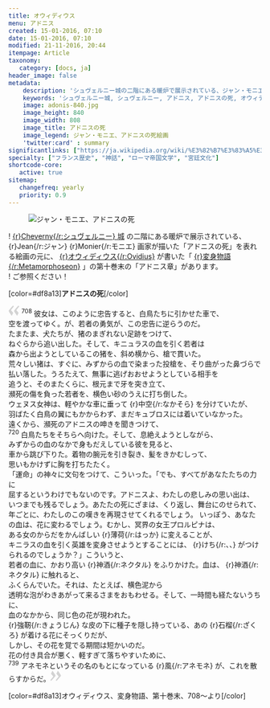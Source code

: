 ```yaml
---
title: オウィディウス
menu: アドニス
created: 15-01-2016, 07:10
date: 15-01-2016, 07:10
modified: 21-11-2016, 20:44
itempage: Article
taxonomy:
   category: [docs, ja]
header_image: false
metadata:
    description: 'シュヴェルニー城の二階にある暖炉で展示されている、ジャン・モニエ画家が描いたアドニスの死を表れる絵画の元に、オウィディウス作家が書いた変身物語の第十巻末のアドニス章を語る文書'
    keywords: 'シュヴェルニー城, シュヴェルニー, アドニス, アドニスの死, オウィディウス, 変身物語, ジャン・モニエ'
    image: adonis-840.jpg
    image_height: 840
    image_width: 808
    image_title: アドニスの死
    image_legend: ジャン・モニエ、アドニスの死絵画
    'twitter:card' : summary
significantlinks: ["https://ja.wikipedia.org/wiki/%E3%82%B7%E3%83%A5%E3%83%B4%E3%82%A7%E3%83%AB%E3%83%8B%E3%83%BC%E5%9F%8E"]
specialty: ["フランス歴史", "神話", "ローマ帝国文学", "宮廷文化"]
shortcode-core:
   active: true
sitemap:
   changefreq: yearly
   priority: 0.9
---
```

<figure><picture>
<source sizes="(max-width: 767px) 98vw, 52vw" srcset="
/user/sites/docs/pages/01.reference/02.chateaux-de-la-loire/03.cheverny/01.adonis/adonis-280.webp 280w,
/user/sites/docs/pages/01.reference/02.chateaux-de-la-loire/03.cheverny/01.adonis/adonis-380.webp 380w,
/user/sites/docs/pages/01.reference/02.chateaux-de-la-loire/03.cheverny/01.adonis/adonis-480.webp 480w,
/user/sites/docs/pages/01.reference/02.chateaux-de-la-loire/03.cheverny/01.adonis/adonis-640.webp 640w,
/user/sites/docs/pages/01.reference/02.chateaux-de-la-loire/03.cheverny/01.adonis/adonis-840.webp 840w" type="image/webp">
<img src="/user/sites/docs/pages/01.reference/02.chateaux-de-la-loire/03.cheverny/01.adonis/adonis-840.jpg" sizes="(max-width: 767px) 98vw, 52vw" srcset="
/user/sites/docs/pages/01.reference/02.chateaux-de-la-loire/03.cheverny/01.adonis/adonis-280.jpg 280w,
/user/sites/docs/pages/01.reference/02.chateaux-de-la-loire/03.cheverny/01.adonis/adonis-380.jpg 380w,
/user/sites/docs/pages/01.reference/02.chateaux-de-la-loire/03.cheverny/01.adonis/adonis-480.jpg 480w,
/user/sites/docs/pages/01.reference/02.chateaux-de-la-loire/03.cheverny/01.adonis/adonis-640.jpg 640w,
/user/sites/docs/pages/01.reference/02.chateaux-de-la-loire/03.cheverny/01.adonis/adonis_840.jpp 840w" title="ジャン・モニエ、アドニスの死" alt="ジャン・モニエ、アドニスの死" class="class-diane-img">
</picture></figure>

! [{r}Cheverny{/r:シュヴェルニー} 城][1] の二階にある暖炉で展示されている、{r}Jean{/r:ジャン} {r}Monier{/r:モニエ} 画家が描いた「アドニスの死」を表れる絵画の元に、 [{r}オウィディウス{/r:Ovidius}][2] が書いた「 [{r}変身物語{/r:Metamorphoseon}][3] 」の第十巻末の「アドニス章」があります。  
! ご参照ください！

[color=#df8a13]**アドニスの死**[/color]  

<span><svg id="quotesleft" xmlns="http://www.w3.org/2000/svg" version="1" width="22px" height="22px" viewBox="0 0 78 78" fill="lightgrey" opacity="1"><path d="M76.5 9.0009L57.0898 32.605c-.88226 1.10283-.88226 1.54397-.88226 1.76454 0 1.10286 1.76455 3.30857 2.8674 4.632l13.0167 14.99877L61.50123 74.9545 50.4727 59.51456c-2.87047-3.97028-10.80793-15.88413-10.80793-19.19267 0-1.76458.6617-2.4263 6.6171-9.7051C60.8395 12.74754 63.04522 10.98297 70.98575 3.0455L76.5 9.00092zm-38.16172 0L18.9281 32.605c-.88228 1.10283-.88228 1.54397-.88228 1.76454 0 1.10286 1.76457 3.30857 2.86742 4.632L33.92688 54.0003 23.3395 74.9545 12.30793 59.51456C9.44053 55.54428 1.5 43.63043 1.5 40.3219c0-1.76458.6617-2.4263 6.6171-9.7051C22.67475 12.74754 24.88043 10.98297 32.82097 3.0455l5.51732 5.9554z"/></svg></span>
<sup>708</sup> 彼女は、このように忠告すると、白鳥たちに引かせた車で、   
空を渡ってゆく。が、若者の勇気が、この忠告に逆らうのだ。   
たまたま、犬たちが、猪のまぎれない足跡をつけて、  
ねぐらから追い出した。そして、キニュラスの血を引く若者は  
森から出ようとしているこの猪を、斜め横から、槍で貫いた。  
荒々しい猪は、すぐに、みずからの血で染まった投槍を、そり曲がった鼻づらで  
払い落した。うろたえて、無事に逃げおおせようとしている相手を  
追うと、そのまたくらに、根元まで牙を突き立て、  
瀕死の傷を負った若者を、横色い砂のうえに打ち倒した。  
ウェヌス女神は、軽やかな車に垂って {r}中空{/r:なかそら} を分けていたが、   
羽ばたく白鳥の翼にもかからわず、まだキュブロスには着いていなかった。  
遠くから、瀕死のアドニスの呻きを聞きつけて、  
<sup>720</sup> 白鳥たちをそちらヘ向けた。そして、息絶えようとしながら、    
みずからの血のなかで身もだえしている彼を見ると、  
車から跳び下りた。着物の腕元を引き裂き、髪をきかむしって、    
思いもかけずに胸を打ちたたく。  
「運命」の神々に文句をつけて、こういった。「でも、すべてがあなたたちの力に  
屈するというわけでもないのです。アドニスよ、わたしの悲しみの思い出は、  
いつまでも残るでしょう。あたたの死にざまは、くり返し、舞台にのせられて、  
年ごとに、わたしのこの嘆きを再現させてくれるでしょう。
いっぽう、あなたの血は、花に変わるでしょう。むかし、冥界の女王プロルピナは、  
ある女のからだをかんばしい {r}薄荷{/r:はっか} に変えることが、  
キニラスの血を引く英雄を変身させようとすることには、 {r}けち{/r:、、} がつけられるのでしょうか？」こういうと、  
若者の血に、かおり高い {r}神酒{/r:ネクタル} をふりかけた。血は、 {r}神酒{/r:ネクタル} に触れると、  
ふくらんでいた。それは、たとえば、横色泥から  
透明な泡がわきあがって来るさまをおもわせる。そして、一時間も経たないうちに、  
血のなかから、同じ色の花が現われた。  
{r}強靭{/r:きょうじん} な皮の下に種子を隠し持っている、あの {r}石榴{/r:ざくろ} が着ける花にそっくりだが、  
しかし、その花を覚でる期間は短かいのだ。  
花の付き具合が悪く、軽すぎて落ちやすいために、  
<sup>739</sup> アネモネというその名のもとになっている {r}風{/r:アネモネ} が、これを散らすからだ。<span><svg id="quotesright" xmlns="http://www.w3.org/2000/svg" version="1" width="22px" height="22px" viewBox="0 0 78 78" fill="lightgrey" opacity="1"><path d="M1.5 68.9991L20.9102 45.395c.88226-1.10283.88226-1.54397.88226-1.76454 0-1.10286-1.76455-3.30857-2.8674-4.632L5.90836 23.9997 16.49877 3.0455 27.5273 18.48544c2.87047 3.97028 10.80793 15.88413 10.80793 19.19267 0 1.76458-.6617 2.4263-6.6171 9.7051C17.1605 65.25246 14.95478 67.01703 7.01425 74.9545L1.5 68.99908zm38.16172 0L59.0719 45.395c.88228-1.10283.88228-1.54397.88228-1.76454 0-1.10286-1.76457-3.30857-2.86742-4.632L44.07312 23.9997 54.6605 3.0455l11.03157 15.43992C68.55947 22.45572 76.5 34.36957 76.5 37.6781c0 1.76458-.6617 2.4263-6.6171 9.7051C55.32526 65.25246 53.11957 67.01703 45.17904 74.9545l-5.51732-5.9554z"/></svg></span> 

[color=#df8a13]オウィディウス、変身物語、第十巻末、708～より[/color]  

[1]: https://ja.wikipedia.org/wiki/%E3%82%B7%E3%83%A5%E3%83%B4%E3%82%A7%E3%83%AB%E3%83%8B%E3%83%BC%E5%9F%8E "https://ja.wikipedia.org/wiki/シュヴェルニー城"
[2]: https://ja.wikipedia.org/wiki/%E3%82%AA%E3%82%A6%E3%82%A3%E3%83%87%E3%82%A3%E3%82%A6%E3%82%B9 "https://ja.wikipedia.org/wiki/オウィディウス"
[3]: https://ja.wikipedia.org/wiki/%E5%A4%89%E8%BA%AB%E7%89%A9%E8%AA%9E "https://ja.wikipedia.org/wiki/変身物語"
